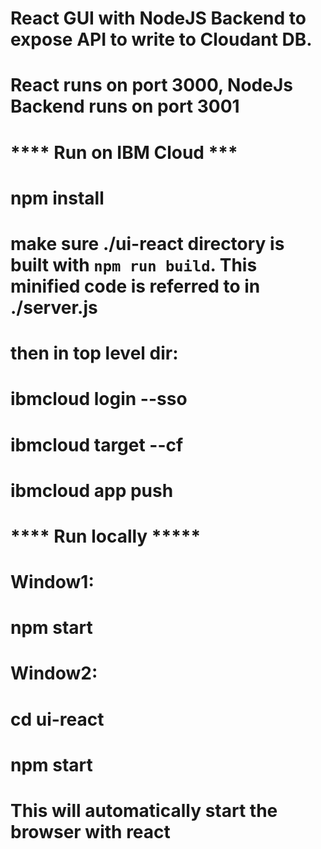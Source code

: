 # React GUI with NodeJS Backend to expose API to write to Cloudant DB.
# React runs on port 3000, NodeJs Backend runs on port 3001

# **** Run on IBM Cloud ***
# npm install
# make sure ./ui-react directory is built with `npm run build`. This minified code is referred to in ./server.js
# then in top level dir:
# ibmcloud login --sso
# ibmcloud target --cf
# ibmcloud app push

# **** Run locally *****
#  Window1:
# npm start   

# Window2:
# cd ui-react  
# npm start
# This will automatically start the browser with react
